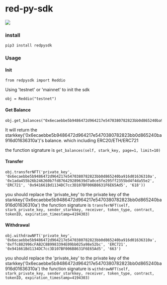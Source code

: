 # red-py-sdk

![](https://img.shields.io/pypi/pyversions/Django.svg)


### install

```
pip3 install redpysdk
```

### Usage

#### Init

```
from redpysdk import Reddio
```

Using 'testnet' or 'mainnet' to init the sdk

```
obj = Reddio("testnet")
```
#### Get Balance

```
obj.get_balances("0x6ecaebbe5b9486472d964217e5470380782823bb0d865240ba916d01636310a")
```

It will return the starkkey('0x6ecaebbe5b9486472d964217e5470380782823bb0d865240ba916d01636310a')'s balance. which including ERC20/ETH/ERC721

the function signature is `get_balances(self, stark_key, page=1, limit=10)`

#### Transfer

```
obj.transferNFT('private_key', '0x6ecaebbe5b9486472d964217e5470380782823bb0d865240ba916d01636310a', '0x1ada455b26b246260b7fd876429289639d7a0ce5fe295ff2355bd4f4da55e2', 'ERC721', '0x941661Bd1134DC7cc3D107BF006B8631F6E65Ad5', '618'))
```

you should replace the 'private_key' to the private key of the starkkey('0x6ecaebbe5b9486472d964217e5470380782823bb0d865240ba916d01636310a')
the function signature is `transferNFT(self, stark_private_key, sender_starkkey, receiver, token_type, contract, tokenID, expiration_timestamp=4194303)`


#### Withdrawal

```
obj.withdrawNFT('private_key', '0x6ecaebbe5b9486472d964217e5470380782823bb0d865240ba916d01636310a', '0xffc882996cFAB2C8B9983394E09bb025a98e52bc', 'ERC721', '0x941661Bd1134DC7cc3D107BF006B8631F6E65Ad5', '663')
```

you should replace the 'private_key' to the private key of the starkkey('0x6ecaebbe5b9486472d964217e5470380782823bb0d865240ba916d01636310a')
the function signature is `withdrawNFT(self, stark_private_key, sender_starkkey, receiver, token_type, contract, tokenID, expiration_timestamp=4194303)`





